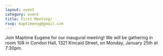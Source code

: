 ```yaml
---
layout: event
category: event
title: First Meeting!
rsvp: maptimeeug@gmail.com
---
```


Join Maptime Eugene for our inaugural meeting!  We will be gathering in room 108 in Condon Hall, 1321 Kincaid Street, on Monday, January 25th at 7:30pm.  
